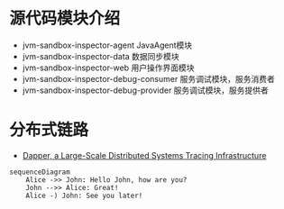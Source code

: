 # 源代码模块介绍

- jvm-sandbox-inspector-agent JavaAgent模块
- jvm-sandbox-inspector-data 数据同步模块
- jvm-sandbox-inspector-web 用户操作界面模块
- jvm-sandbox-inspector-debug-consumer 服务调试模块，服务消费者
- jvm-sandbox-inspector-debug-provider 服务调试模块，服务提供者


# 分布式链路

-  [ Dapper, a Large-Scale Distributed Systems Tracing Infrastructure](https://storage.googleapis.com/gweb-research2023-media/pubtools/pdf/36356.pdf  )

```mermaid
sequenceDiagram
    Alice ->> John: Hello John, how are you?
    John -->> Alice: Great!
    Alice -) John: See you later!
```